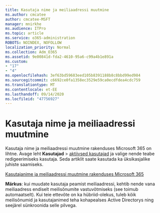 ```yaml
---
title: Kasutaja nime ja meiliaadressi muutmine
ms.author: cmcatee
author: cmcatee-MSFT
manager: mnirkhe
ms.audience: ITPro
ms.topic: article
ms.service: o365-administration
ROBOTS: NOINDEX, NOFOLLOW
localization_priority: Normal
ms.collection: Adm_O365
ms.assetid: 9e00841d-fda2-4610-95a6-c99a4b1e891a
ms.custom:
- "17"
- "4"
ms.openlocfilehash: 3ef63bd59683eed105b8391188b8c8bbd99ed984
ms.sourcegitcommit: c6692ce0fa1358ec3529e59ca0ecdfdea4cdc759
ms.translationtype: MT
ms.contentlocale: et-EE
ms.lasthandoff: 09/14/2020
ms.locfileid: "47756927"
---
```

# <a name="change-a-users-name-and-email-address"></a>Kasutaja nime ja meiliaadressi muutmine

Kasutaja nime ja meiliaadressi muutmine rakenduses Microsoft 365 on lihtne. Avage leht **Kasutajad** \> [aktiivsed kasutajad](https://go.microsoft.com/fwlink/p/?linkid=834822) ja valige nende teabe redigeerimiseks kasutaja. Seda artiklit saate kasutada ka üksikasjalike juhiste saamiseks.
  
[Kasutajanime ja meiliaadressi muutmine rakenduses Microsoft 365](https://docs.microsoft.com/microsoft-365/admin/add-users/change-a-user-name-and-email-address)
  
 **Märkus**: kui muudate kasutaja peamist meiliaadressi, kehtib nende vana meiliaadress endiselt meilisõnumite vastuvõtmiseks (see toimub automaatselt). Kui teie ettevõte on ka hübriid-olekus, tuleb kõik meilisõnumid ja kasutajanimed teha kohapealses Active Directorys ning seejärel sünkroonida selle pilvega.